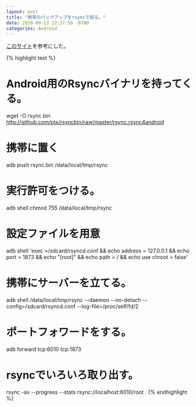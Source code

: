 ```yaml
---
layout: post
title: "携帯のバックアップをrsyncで取る。"
date: 2016-09-13 22:27:59 -0700
categories: Android
---
```

[このサイト][1]を参考にした。

{% highlight text %}
# Android用のRsyncバイナリを持ってくる。
wget -O rsync.bin http://github.com/pts/rsyncbin/raw/master/rsync.rsync4android
# 携帯に置く
adb push rsync.bin /data/local/tmp/rsync
# 実行許可をつける。
adb shell chmod 755 /data/local/tmp/rsync
# 設定ファイルを用意
adb shell 'exec >/sdcard/rsyncd.conf && echo address = 127.0.0.1 && echo port = 1873 && echo "[root]" && echo path = / && echo use chroot = false'
# 携帯にサーバーを立てる。
adb shell /data/local/tmp/rsync --daemon --no-detach --config=/sdcard/rsyncd.conf --log-file=/proc/self/fd/2
# ポートフォワードをする。
adb forward tcp:6010 tcp:1873
# rsyncでいろいろ取り出す。
rsync -av --progress --stats rsync://localhost:6010/root .
{% endhighlight %}

[1]: http://ptspts.blogspot.com/2015/03/how-to-use-rsync-over-adb-on-android.html

